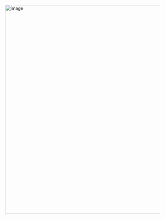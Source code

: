 <img width="883" height="677" alt="image" src="https://github.com/user-attachments/assets/c7bdaac4-ff5c-4580-b55d-2adf9cb22ed3" />
